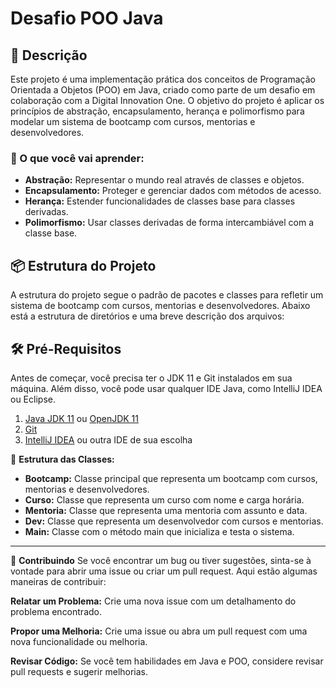 # Desafio POO Java

## 📖 Descrição

Este projeto é uma implementação prática dos conceitos de Programação Orientada a Objetos (POO) em Java, criado como parte de um desafio em colaboração com a Digital Innovation One. O objetivo do projeto é aplicar os princípios de abstração, encapsulamento, herança e polimorfismo para modelar um sistema de bootcamp com cursos, mentorias e desenvolvedores.

### 🚀 O que você vai aprender:

- **Abstração:** Representar o mundo real através de classes e objetos.
- **Encapsulamento:** Proteger e gerenciar dados com métodos de acesso.
- **Herança:** Estender funcionalidades de classes base para classes derivadas.
- **Polimorfismo:** Usar classes derivadas de forma intercambiável com a classe base.

## 📦 Estrutura do Projeto

A estrutura do projeto segue o padrão de pacotes e classes para refletir um sistema de bootcamp com cursos, mentorias e desenvolvedores. Abaixo está a estrutura de diretórios e uma breve descrição dos arquivos:


## 🛠️ Pré-Requisitos

Antes de começar, você precisa ter o JDK 11 e Git instalados em sua máquina. Além disso, você pode usar qualquer IDE Java, como IntelliJ IDEA ou Eclipse.

1. [Java JDK 11](https://www.oracle.com/java/technologies/javase-jdk11-downloads.html) ou [OpenJDK 11](https://adoptopenjdk.net/)
2. [Git](https://git-scm.com/)
3. [IntelliJ IDEA](https://www.jetbrains.com/idea/download/) ou outra IDE de sua escolha

🧩 **Estrutura das Classes:**

- **Bootcamp:** Classe principal que representa um bootcamp com cursos, mentorias e desenvolvedores.
- **Curso:** Classe que representa um curso com nome e carga horária.
- **Mentoria:** Classe que representa uma mentoria com assunto e data.
- **Dev:** Classe que representa um desenvolvedor com cursos e mentorias.
- **Main:** Classe com o método main que inicializa e testa o sistema.

---

🤝 **Contribuindo**
Se você encontrar um bug ou tiver sugestões, sinta-se à vontade para abrir uma issue ou criar um pull request. Aqui estão algumas maneiras de contribuir:

**Relatar um Problema:** Crie uma nova issue com um detalhamento do problema encontrado.

**Propor uma Melhoria:** Crie uma issue ou abra um pull request com uma nova funcionalidade ou melhoria.

**Revisar Código:** Se você tem habilidades em Java e POO, considere revisar pull requests e sugerir melhorias.
